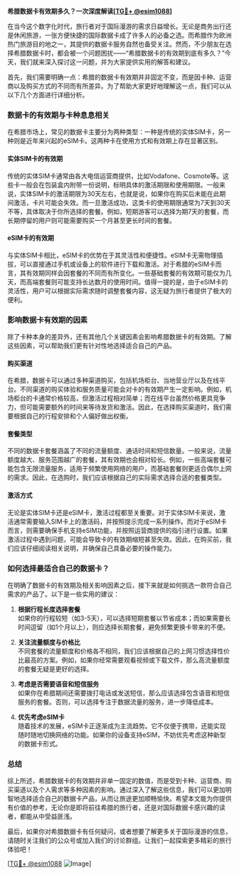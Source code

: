 **希腊数据卡有效期多久？一次深度解读[[TG💪+ @esim1088](https://t.me/s/esim1088)]**

在当今这个数字化时代，旅行者对于国际漫游的需求日益增长。无论是商务出行还是休闲旅游，一张方便快捷的国际数据卡成了许多人的必备之选。而希腊作为欧洲热门旅游目的地之一，其提供的数据卡服务自然也备受关注。然而，不少朋友在选择希腊数据卡时，都会被一个问题困扰——“希腊数据卡的有效期到底有多久？”今天，我们就来深入探讨这一问题，并为大家提供实用的解答和建议。

首先，我们需要明确一点：希腊的数据卡有效期并非固定不变，而是因卡种、运营商以及购买方式的不同而有所差异。为了帮助大家更好地理解这一点，我们可以从以下几个方面进行详细分析。

### 数据卡的有效期与卡种息息相关

在希腊市场上，常见的数据卡主要分为两种类型：一种是传统的实体SIM卡，另一种则是近年来兴起的eSIM卡。这两种卡在使用方式和有效期上存在显著区别。

#### 实体SIM卡的有效期
传统的实体SIM卡通常由各大电信运营商提供，比如Vodafone、Cosmote等。这些卡一般会在包装盒内附带一份说明，标明具体的激活期限和使用期限。一般来说，实体SIM卡的激活期限为30天左右，也就是说，如果你在购买后未能在此期间激活，卡片可能会失效。而一旦激活成功，这类卡的使用期限通常为7天到30天不等，具体取决于你所选择的套餐。例如，短期游客可以选择为期7天的套餐，而长期停留的用户则可能需要购买一个月甚至更长时间的套餐。

#### eSIM卡的有效期
与实体SIM卡相比，eSIM卡的优势在于其灵活性和便捷性。eSIM卡无需物理插拔，可以直接通过手机或设备上的软件进行下载和激活。对于希腊的eSIM卡而言，其有效期同样会因套餐的不同而有所变化。一些基础套餐的有效期可能仅为几天，而高端套餐则可能支持长达数月的使用时间。值得一提的是，由于eSIM卡的灵活性，用户可以根据实际需求随时调整套餐内容，这无疑为旅行者提供了极大的便利。

### 影响数据卡有效期的因素

除了卡种本身的差异外，还有其他几个关键因素会影响希腊数据卡的有效期。了解这些因素，可以帮助我们更有针对性地选择适合自己的产品。

#### 购买渠道
在希腊，数据卡可以通过多种渠道购买，包括机场柜台、当地营业厅以及在线平台。不同渠道的购买体验和服务质量可能会对卡的有效期产生一定影响。例如，机场柜台的卡通常价格较高，但激活过程相对简单；而在线平台虽然价格更具竞争力，但可能需要额外的时间来等待发货和激活。因此，在选择购买渠道时，我们需要根据自己的行程安排和个人偏好做出权衡。

#### 套餐类型
不同的数据卡套餐涵盖了不同的流量额度、通话时间和短信数量。一般来说，流量额度越大、服务范围越广的套餐，其有效期也会相对较长。例如，一些高端套餐可能包含无限流量服务，适用于频繁使用网络的用户，而基础套餐则更适合偶尔上网的需求。因此，在选购时，我们应该根据自己的实际需求选择合适的套餐类型。

#### 激活方式
无论是实体SIM卡还是eSIM卡，激活过程都至关重要。对于实体SIM卡来说，激活通常需要输入SIM卡上的激活码，并按照提示完成一系列操作。而对于eSIM卡而言，则需要确保手机支持eSIM功能，并按照运营商提供的指引进行设置。如果激活过程中遇到问题，可能会导致卡的有效期缩短甚至失效。因此，在购买前，我们应该仔细阅读相关说明，并确保自己具备必要的操作能力。

### 如何选择最适合自己的数据卡？

在明确了数据卡的有效期及相关影响因素之后，接下来就是如何挑选一款符合自己需求的产品了。以下是一些实用的建议：

1. **根据行程长度选择套餐**  
   如果你的行程较短（如3-5天），可以选择短期套餐以节省成本；而如果需要长时间逗留（如1个月以上），则应选择长期套餐，避免频繁更换卡带来的不便。

2. **关注流量额度与价格比**  
   不同套餐的流量额度和价格各不相同，我们应该根据自己的上网习惯选择性价比最高的方案。例如，如果你经常需要观看视频或下载文件，那么高流量额度的套餐无疑是更好的选择。

3. **考虑是否需要语音和短信服务**  
   如果你在希腊期间还需要拨打电话或发送短信，那么应该选择包含语音和短信服务的套餐。否则，可以选择专注于数据流量的服务，进一步降低成本。

4. **优先考虑eSIM卡**  
   随着技术的发展，eSIM卡正逐渐成为主流趋势。它不仅便于携带，还能实现随时随地切换网络的功能。如果你的设备支持eSIM，不妨优先考虑这种新型的数据卡形式。

### 总结

综上所述，希腊数据卡的有效期并非单一固定的数值，而是受到卡种、运营商、购买渠道以及个人需求等多种因素的影响。通过深入了解这些信息，我们可以更加明智地选择适合自己的数据卡产品，从而让旅途更加顺畅愉快。希望本文能为你提供有价值的参考，无论你是即将前往希腊的旅行者，还是对国际数据卡感兴趣的读者，都能从中受益匪浅。

最后，如果你对希腊数据卡有任何疑问，或者想要了解更多关于国际漫游的信息，请随时关注我们的公众号或加入我们的讨论群组。让我们一起探索更多精彩的旅行体验吧！

[[TG💪+ @esim1088](https://t.me/s/esim1088) ![Image](https://i.postimg.cc/4NQfJmqS/Snipaste-2025-05-13-00-14-12.png)]